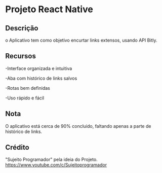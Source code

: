 # Projeto React Native

## Descrição
o Aplicativo tem como objetivo encurtar links extensos, usando API Bitly.

## Recursos
-Interface organizada e intuitiva

-Aba com histórico de links salvos

-Rotas bem definidas

-Uso rápido e fácil

## Nota
O aplicativo está cerca de 90% concluido, faltando apenas a parte de histórico de links.

## Crédito
"Sujeito Programador" pela ideia do Projeto. https://www.youtube.com/c/Sujeitoprogramador
